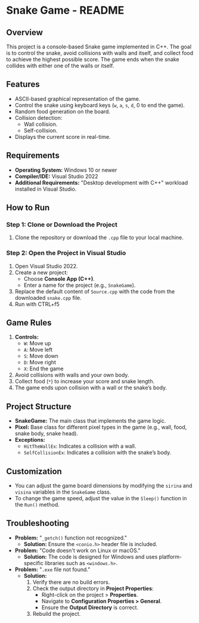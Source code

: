 # Snake Game - README

## Overview
This project is a console-based Snake game implemented in C++. 
The goal is to control the snake, avoid collisions with walls and itself, 
and collect food to achieve the highest possible score. The game ends when the snake collides
with either one of the walls or itself.

## Features
- ASCII-based graphical representation of the game.
- Control the snake using keyboard keys (`w`, `a`, `s`, `d`, 0 to end the game).
- Random food generation on the board.
- Collision detection:
  - Wall collision.
  - Self-collision.
- Displays the current score in real-time.

## Requirements
- **Operating System:** Windows 10 or newer
- **Compiler/IDE:** Visual Studio 2022
- **Additional Requirements:** "Desktop development with C++" workload installed in Visual Studio.

## How to Run

### Step 1: Clone or Download the Project
1. Clone the repository or download the `.cpp` file to your local machine.

### Step 2: Open the Project in Visual Studio
1. Open Visual Studio 2022.
2. Create a new project:
   - Choose **Console App (C++)**.
   - Enter a name for the project (e.g., `SnakeGame`).
3. Replace the default content of `Source.cpp` with the code from the downloaded `snake.cpp` file.
4. Run with CTRL+f5


## Game Rules
1. **Controls:**
   - `W`: Move up
   - `A`: Move left
   - `S`: Move down
   - `D`: Move right
   - `X`: End the game
2. Avoid collisions with walls and your own body.
3. Collect food (`*`) to increase your score and snake length.
4. The game ends upon collision with a wall or the snake’s body.

## Project Structure
- **SnakeGame:** The main class that implements the game logic.
- **Pixel:** Base class for different pixel types in the game (e.g., wall, food, snake body, snake head).
- **Exceptions:**
  - `HitTheWallEx`: Indicates a collision with a wall.
  - `SelfCollisionEx`: Indicates a collision with the snake’s body.

## Customization
- You can adjust the game board dimensions by modifying the `sirina` and `visina` variables in the `SnakeGame` class.
- To change the game speed, adjust the value in the `Sleep()` function in the `Run()` method.

## Troubleshooting
- **Problem:** "`_getch()` function not recognized."
  - **Solution:** Ensure the `<conio.h>` header file is included.
- **Problem:** "Code doesn't work on Linux or macOS."
  - **Solution:** The code is designed for Windows and uses platform-specific libraries such as `<windows.h>`.
- **Problem:** "`.exe` file not found."
  - **Solution:**
    1. Verify there are no build errors.
    2. Check the output directory in **Project Properties**:
       - Right-click on the project > **Properties**.
       - Navigate to **Configuration Properties > General**.
       - Ensure the **Output Directory** is correct.
    3. Rebuild the project.
